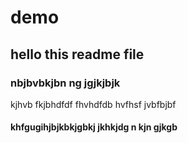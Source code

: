 # demo
## hello this readme file
### nbjbvbkjbn ng jgjkjbjk
kjhvb
fkjbhdfdf
fhvhdfdb
hvfhsf
jvbfbjbf
#### khfgugihjbjkbkjgbkj jkhkjdg n kjn gjkgb
